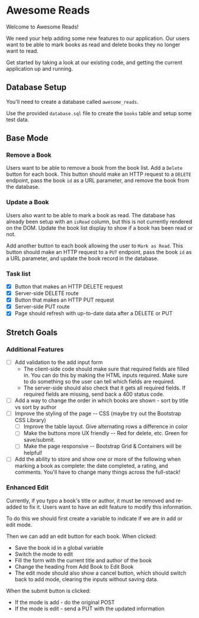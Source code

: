 # Awesome Reads

Welcome to Awesome Reads!

We need your help adding some new features to our application. Our users want to be able to mark books as read and delete books they no longer want to read.

Get started by taking a look at our existing code, and getting the current application up and running.

## Database Setup

You'll need to create a database called `awesome_reads`.

Use the provided `database.sql` file to create the `books` table and setup some test data.

## Base Mode

### Remove a Book

Users want to be able to remove a book from the book list. Add a `Delete` button for each book. This button should make an HTTP request to a `DELETE` endpoint, pass the book `id` as a URL parameter, and remove the book from the database.

### Update a Book

Users also want to be able to mark a book as read. The database has already been setup with an `isRead` column, but this is not currently rendered on the DOM. Update the book list display to show if a book has been read or not.

Add another button to each book allowing the user to `Mark as Read`. This button should make an HTTP request to a `PUT` endpoint, pass the book `id` as a URL parameter, and update the book record in the database.

### Task list

- [X] Button that makes an HTTP DELETE request
- [X] Server-side DELETE route
- [X] Button that makes an HTTP PUT request
- [X] Server-side PUT route
- [X] Page should refresh with up-to-date data after a DELETE or PUT

## Stretch Goals

### Additional Features

- [ ] Add validation to the add input form
  - The client-side code should make sure that required fields are filled in. You can do this by making the HTML inputs required. Make sure to do something so the user can tell which fields are required.
  - The server-side should also check that it gets all required fields. If required fields are missing, send back a 400 status code.
- [ ] Add a way to change the order in which books are shown - sort by title vs sort by author
- [ ] Improve the styling of the page -- CSS (maybe try out the Bootstrap CSS Library)
  - [ ] Improve the table layout. Give alternating rows a difference in color
  - [ ] Make the buttons more UX friendly -- Red for delete, etc. Green for save/submit.
  - [ ] Make the page responsive -- Bootstrap Grid & Containers will be helpful!
- [ ] Add the ability to store and show one or more of the following when marking a book as complete: the date completed, a rating, and comments. You'll have to change many things across the full-stack!

### Enhanced Edit

Currently, if you typo a book's title or author, it must be removed and re-added to fix it. Users want to have an edit feature to modify this information.

To do this we should first create a variable to indicate if we are in add or edit mode.

Then we can add an edit button for each book. When clicked:

- Save the book id in a global variable
- Switch the mode to edit
- Fill the form with the current title and author of the book
- Change the heading from Add Book to Edit Book
- The edit mode should also show a cancel button, which should switch back to add mode, clearing the inputs without saving data.

When the submit button is clicked:

- If the mode is add - do the original POST
- If the mode is edit - send a PUT with the updated information
